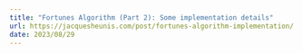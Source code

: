 ```yaml
---
title: "Fortunes Algorithm (Part 2): Some implementation details"
url: https://jacquesheunis.com/post/fortunes-algorithm-implementation/
date: 2023/08/29
---
```

